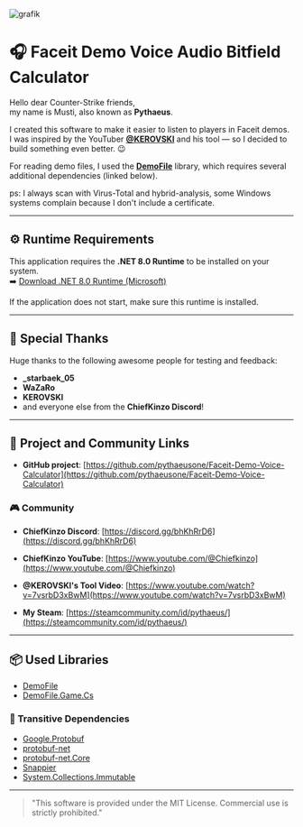 ![grafik](https://github.com/user-attachments/assets/3966a25b-dc35-4103-b5b7-00402fec4b9b)


# 🎧 Faceit Demo Voice Audio Bitfield Calculator

Hello dear Counter-Strike friends,  
my name is Musti, also known as **Pythaeus**.

I created this software to make it easier to listen to players in Faceit demos.  
I was inspired by the YouTuber **[@KEROVSKI](https://www.youtube.com/@KEROVSKI_)** and his tool — so I decided to build something even better. 😉

For reading demo files, I used the **[DemoFile](https://www.nuget.org/packages/DemoFile/)** library, which requires several additional dependencies (linked below).

ps: I always scan with Virus-Total and hybrid-analysis, some Windows systems complain because I don't include a certificate.

---

## ⚙️ Runtime Requirements

This application requires the **.NET 8.0 Runtime** to be installed on your system.  
➡️ [Download .NET 8.0 Runtime (Microsoft)](https://dotnet.microsoft.com/en-us/download/dotnet/thank-you/runtime-desktop-8.0.15-windows-x64-installer?cid=getdotnetcore)

If the application does not start, make sure this runtime is installed.

---

## 🙏 Special Thanks

Huge thanks to the following awesome people for testing and feedback:

- **_starbaek_05**
- **WaZaRo**
- **KEROVSKI**
- and everyone else from the **ChiefKinzo Discord**!

---

## 🔗 Project and Community Links

- **GitHub project**: [https://github.com/pythaeusone/Faceit-Demo-Voice-Calculator](https://github.com/pythaeusone/Faceit-Demo-Voice-Calculator)

### 🎮 Community

- **ChiefKinzo Discord**: [https://discord.gg/bhKhRrD6](https://discord.gg/bhKhRrD6)  
- **ChiefKinzo YouTube**: [https://www.youtube.com/@Chiefkinzo](https://www.youtube.com/@Chiefkinzo)  
- **@KEROVSKI's Tool Video**: [https://www.youtube.com/watch?v=7vsrbD3xBwM](https://www.youtube.com/watch?v=7vsrbD3xBwM)

- **My Steam**: [https://steamcommunity.com/id/pythaeus/](https://steamcommunity.com/id/pythaeus/)

---

## 📦 Used Libraries

- [DemoFile](https://www.nuget.org/packages/DemoFile/)
- [DemoFile.Game.Cs](https://www.nuget.org/packages/DemoFile.Game.Cs)

### 🔁 Transitive Dependencies

- [Google.Protobuf](https://www.nuget.org/packages/Google.Protobuf)  
- [protobuf-net](https://www.nuget.org/packages/protobuf-net)  
- [protobuf-net.Core](https://www.nuget.org/packages/protobuf-net.Core)  
- [Snappier](https://www.nuget.org/packages/Snappier)  
- [System.Collections.Immutable](https://www.nuget.org/packages/System.Collections.Immutable)

---

> "This software is provided under the MIT License. Commercial use is strictly prohibited."
